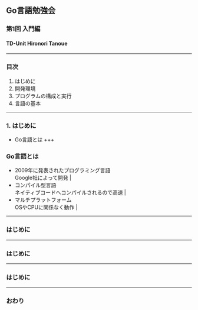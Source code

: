 ## Go言語勉強会
### 第1回 入門編
#### TD-Unit Hironori Tanoue
---
### 目次
1. はじめに
2. 開発環境
3. プログラムの構成と実行
4. 言語の基本
---
### 1. はじめに
- Go言語とは
+++
### Go言語とは
- 2009年に発表されたプログラミング言語  
Google社によって開発  |
- コンパイル型言語  
ネイティブコードへコンパイルされるので高速  |
- マルチプラットフォーム  
OSやCPUに関係なく動作 |
---
### はじめに
---
### はじめに
---
### はじめに
---
### おわり
